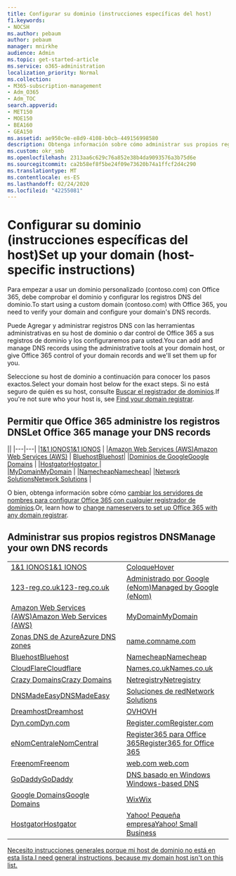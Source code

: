 ```yaml
---
title: Configurar su dominio (instrucciones específicas del host)
f1.keywords:
- NOCSH
ms.author: pebaum
author: pebaum
manager: mnirkhe
audience: Admin
ms.topic: get-started-article
ms.service: o365-administration
localization_priority: Normal
ms.collection:
- M365-subscription-management
- Adm_O365
- Adm_TOC
search.appverid:
- MET150
- MOE150
- BEA160
- GEA150
ms.assetid: ae950c9e-e8d9-4108-b0cb-449156998580
description: Obtenga información sobre cómo administrar sus propios registros DNS o dejar que Office 365 administre los registros DNS por usted.
ms.custom: okr_smb
ms.openlocfilehash: 2313aa6c629c76a852e38b4da9093576a3b75d6e
ms.sourcegitcommit: ca2b58ef8f5be24f09e73620b74a1ffcf2d4c290
ms.translationtype: MT
ms.contentlocale: es-ES
ms.lasthandoff: 02/24/2020
ms.locfileid: "42255081"
---
```

# <a name="set-up-your-domain-host-specific-instructions"></a><span data-ttu-id="5eb16-103">Configurar su dominio (instrucciones específicas del host)</span><span class="sxs-lookup"><span data-stu-id="5eb16-103">Set up your domain (host-specific instructions)</span></span>

<span data-ttu-id="5eb16-104">Para empezar a usar un dominio personalizado (contoso.com) con Office 365, debe comprobar el dominio y configurar los registros DNS del dominio.</span><span class="sxs-lookup"><span data-stu-id="5eb16-104">To start using a custom domain (contoso.com) with Office 365, you need to verify your domain and configure your domain's DNS records.</span></span> 
  
<span data-ttu-id="5eb16-105">Puede Agregar y administrar registros DNS con las herramientas administrativas en su host de dominio o dar control de Office 365 a sus registros de dominio y los configuraremos para usted.</span><span class="sxs-lookup"><span data-stu-id="5eb16-105">You can add and manage DNS records using the administrative tools at your domain host, or give Office 365 control of your domain records and we'll set them up for you.</span></span>
  
<span data-ttu-id="5eb16-106">Seleccione su host de dominio a continuación para conocer los pasos exactos.</span><span class="sxs-lookup"><span data-stu-id="5eb16-106">Select your domain host below for the exact steps.</span></span> <span data-ttu-id="5eb16-107">Si no está seguro de quién es su host, consulte [Buscar el registrador de dominios](find-your-domain-registrar.md).</span><span class="sxs-lookup"><span data-stu-id="5eb16-107">If you're not sure who your host is, see [Find your domain registrar](find-your-domain-registrar.md).</span></span>
  

## <a name="let-office-365-manage-your-dns-records"></a><span data-ttu-id="5eb16-108">Permitir que Office 365 administre los registros DNS</span><span class="sxs-lookup"><span data-stu-id="5eb16-108">Let Office 365 manage your DNS records</span></span>

||
|---|---|
|[<span data-ttu-id="5eb16-109">1&1 IONOS</span><span class="sxs-lookup"><span data-stu-id="5eb16-109">1&1 IONOS</span></span>](../dns/change-nameservers-at-1-1-internet.md) |
|[<span data-ttu-id="5eb16-110">Amazon Web Services (AWS)</span><span class="sxs-lookup"><span data-stu-id="5eb16-110">Amazon Web Services (AWS)</span></span>](../dns/change-nameservers-at-aws.md) |
 [<span data-ttu-id="5eb16-111">Bluehost</span><span class="sxs-lookup"><span data-stu-id="5eb16-111">Bluehost</span></span>](../dns/change-nameservers-at-bluehost.md)|
|[<span data-ttu-id="5eb16-112">Dominios de Google</span><span class="sxs-lookup"><span data-stu-id="5eb16-112">Google   Domains</span></span>](../dns/change-nameservers-at-google-domains.md) |
|[<span data-ttu-id="5eb16-113">Hostgator</span><span class="sxs-lookup"><span data-stu-id="5eb16-113">Hostgator   </span></span>](../dns/change-nameservers-at-hostgator.md)  |  
|[<span data-ttu-id="5eb16-114">MyDomain</span><span class="sxs-lookup"><span data-stu-id="5eb16-114">MyDomain</span></span>](../dns/change-nameservers-at-mydomain.md) | 
|[<span data-ttu-id="5eb16-115">Namecheap</span><span class="sxs-lookup"><span data-stu-id="5eb16-115">Namecheap</span></span>](../dns/change-nameservers-at-namecheap.md)|
|[<span data-ttu-id="5eb16-116">Network Solutions</span><span class="sxs-lookup"><span data-stu-id="5eb16-116">Network Solutions</span></span>](../dns/change-nameservers-at-network-solutions.md) |  

<span data-ttu-id="5eb16-117">O bien, obtenga información sobre cómo [cambiar los servidores de nombres para configurar Office 365 con cualquier registrador de dominios](change-nameservers-at-any-domain-registrar.md).</span><span class="sxs-lookup"><span data-stu-id="5eb16-117">Or, learn how to [change nameservers to set up Office 365 with any domain registrar](change-nameservers-at-any-domain-registrar.md).</span></span>

## <a name="manage-your-own-dns-records"></a><span data-ttu-id="5eb16-118">Administrar sus propios registros DNS</span><span class="sxs-lookup"><span data-stu-id="5eb16-118">Manage your own DNS records</span></span>

|                           |                          |
|---------------------------|--------------------------|
| [<span data-ttu-id="5eb16-119">1&1 IONOS</span><span class="sxs-lookup"><span data-stu-id="5eb16-119">1&1 IONOS</span></span>](../dns/create-dns-records-at-1-1-internet.md) | [<span data-ttu-id="5eb16-120">Coloque</span><span class="sxs-lookup"><span data-stu-id="5eb16-120">Hover</span></span>](../dns/create-dns-records-at-hover.md) |
| [<span data-ttu-id="5eb16-121">123-reg.co.uk</span><span class="sxs-lookup"><span data-stu-id="5eb16-121">123-reg.co.uk</span></span>](../dns/create-dns-records-at-123-reg-co-uk.md) | [<span data-ttu-id="5eb16-122">Administrado por Google (eNom)</span><span class="sxs-lookup"><span data-stu-id="5eb16-122">Managed   by Google (eNom)</span></span>](../dns/create-dns-records-for-domain-managed-by-google-enom.md)|
| [<span data-ttu-id="5eb16-123">Amazon Web Services (AWS)</span><span class="sxs-lookup"><span data-stu-id="5eb16-123">Amazon Web Services (AWS)</span></span>](../dns/create-dns-records-at-aws.md) | [<span data-ttu-id="5eb16-124">MyDomain</span><span class="sxs-lookup"><span data-stu-id="5eb16-124">MyDomain</span></span>](../dns/create-dns-records-at-mydomain.md) |
| [<span data-ttu-id="5eb16-125">Zonas DNS de Azure</span><span class="sxs-lookup"><span data-stu-id="5eb16-125">Azure DNS zones</span></span>](../dns/create-dns-records-for-azure-dns-zones.md) | [<span data-ttu-id="5eb16-126">name.com</span><span class="sxs-lookup"><span data-stu-id="5eb16-126">name.com</span></span>](../dns/create-dns-records-at-name-com.md) |
| [<span data-ttu-id="5eb16-127">Bluehost</span><span class="sxs-lookup"><span data-stu-id="5eb16-127">Bluehost</span></span>](../dns/create-dns-records-at-bluehost.md) | [<span data-ttu-id="5eb16-128">Namecheap</span><span class="sxs-lookup"><span data-stu-id="5eb16-128">Namecheap</span></span>](../dns/create-dns-records-at-namecheap.md)|
| [<span data-ttu-id="5eb16-129">CloudFlare</span><span class="sxs-lookup"><span data-stu-id="5eb16-129">Cloudflare</span></span>](../dns/create-dns-records-at-cloudflare.md)| [<span data-ttu-id="5eb16-130">Names.co.uk</span><span class="sxs-lookup"><span data-stu-id="5eb16-130">Names.co.uk</span></span>](../dns/create-dns-records-at-names-co-uk.md) |
|  [<span data-ttu-id="5eb16-131">Crazy Domains</span><span class="sxs-lookup"><span data-stu-id="5eb16-131">Crazy Domains</span></span>](../dns/create-dns-records-at-crazy-domains.md)| [<span data-ttu-id="5eb16-132">Netregistry</span><span class="sxs-lookup"><span data-stu-id="5eb16-132">Netregistry</span></span>](../dns/create-dns-records-at-netregistry.md) |
|[<span data-ttu-id="5eb16-133">DNSMadeEasy</span><span class="sxs-lookup"><span data-stu-id="5eb16-133">DNSMadeEasy</span></span>](../dns/create-dns-records-at-dnsmadeeasy.md) | [<span data-ttu-id="5eb16-134">Soluciones de red</span><span class="sxs-lookup"><span data-stu-id="5eb16-134">Network   Solutions</span></span>](../dns/create-dns-records-at-network-solutions.md) |
|[<span data-ttu-id="5eb16-135">Dreamhost</span><span class="sxs-lookup"><span data-stu-id="5eb16-135">Dreamhost</span></span>](../dns/create-dns-records-at-dreamhost.md)  | [<span data-ttu-id="5eb16-136">OVH</span><span class="sxs-lookup"><span data-stu-id="5eb16-136">OVH</span></span>](../dns/create-dns-records-at-ovh.md) |
|  [<span data-ttu-id="5eb16-137">Dyn.com</span><span class="sxs-lookup"><span data-stu-id="5eb16-137">Dyn.com</span></span>](../dns/create-dns-records-at-dyn-com.md) | [<span data-ttu-id="5eb16-138">Register.com</span><span class="sxs-lookup"><span data-stu-id="5eb16-138">Register.com</span></span>](../dns/create-dns-records-at-register-com.md) |
| [<span data-ttu-id="5eb16-139">eNomCentral</span><span class="sxs-lookup"><span data-stu-id="5eb16-139">eNomCentral</span></span>](../dns/create-dns-records-at-enomcentral.md)| [<span data-ttu-id="5eb16-140">Register365 para Office 365</span><span class="sxs-lookup"><span data-stu-id="5eb16-140">Register365 for Office 365</span></span>](../dns/create-dns-records-at-register365.md)  |
| [<span data-ttu-id="5eb16-141">Freenom</span><span class="sxs-lookup"><span data-stu-id="5eb16-141">Freenom</span></span>](../dns/create-dns-records-at-freenom.md) | [<span data-ttu-id="5eb16-142">web.com</span><span class="sxs-lookup"><span data-stu-id="5eb16-142"> web.com </span></span>](../dns/create-dns-records-at-web-com.md)|
|[<span data-ttu-id="5eb16-143">GoDaddy</span><span class="sxs-lookup"><span data-stu-id="5eb16-143">GoDaddy</span></span>](../dns/create-dns-records-at-godaddy.md)|[<span data-ttu-id="5eb16-144">DNS basado en Windows</span><span class="sxs-lookup"><span data-stu-id="5eb16-144"> Windows-based DNS</span></span>](../dns/create-dns-records-using-windows-based-dns.md)   |
| [<span data-ttu-id="5eb16-145">Google Domains</span><span class="sxs-lookup"><span data-stu-id="5eb16-145">Google Domains</span></span>](../dns/create-dns-records-at-google-domains.md) |[<span data-ttu-id="5eb16-146">Wix</span><span class="sxs-lookup"><span data-stu-id="5eb16-146">Wix</span></span>](../dns/create-dns-records-at-wix.md) |
|[<span data-ttu-id="5eb16-147">Hostgator</span><span class="sxs-lookup"><span data-stu-id="5eb16-147">Hostgator</span></span>](../dns/create-dns-records-at-hostgator.md)  | [<span data-ttu-id="5eb16-148">Yahoo!   Pequeña empresa</span><span class="sxs-lookup"><span data-stu-id="5eb16-148">Yahoo!   Small Business</span></span>](../dns/create-dns-records-at-yahoo-small-business.md)  |

[<span data-ttu-id="5eb16-149">Necesito instrucciones generales porque mi host de dominio no está en esta lista.</span><span class="sxs-lookup"><span data-stu-id="5eb16-149">I need general instructions, because my domain host isn't on this list. </span></span>](create-dns-records-at-any-dns-hosting-provider.md)
   